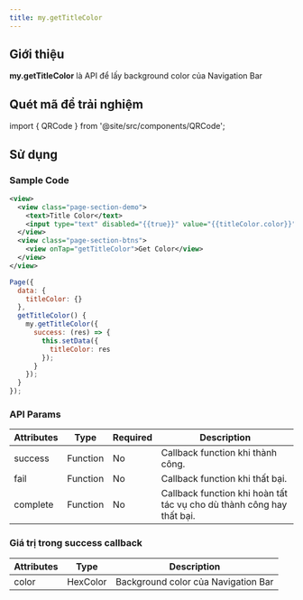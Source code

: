 ```yaml
---
title: my.getTitleColor
---
```


## Giới thiệu

**my.getTitleColor** là API để lấy background color của Navigation Bar

## Quét mã để trải nghiệm

import { QRCode } from '@site/src/components/QRCode';

<QRCode page="pages/api/navigation-bar/get-title-color/index" />

## Sử dụng

### Sample Code

```xml
<view>
  <view class="page-section-demo">
    <text>Title Color</text>
    <input type="text" disabled="{{true}}" value="{{titleColor.color}}"></input>
  </view>
  <view class="page-section-btns">
    <view onTap="getTitleColor">Get Color</view>
  </view>
</view>
```

```js
Page({
  data: {
    titleColor: {}
  },
  getTitleColor() {
    my.getTitleColor({
      success: (res) => {
        this.setData({
          titleColor: res
        });
      }
    });
  }
});
```

### API Params

| Attributes | Type     | Required | Description                                                           |
| ---------- | -------- | -------- | --------------------------------------------------------------------- |
| success    | Function | No       | Callback function khi thành công.                                     |
| fail       | Function | No       | Callback function khi thất bại.                                       |
| complete   | Function | No       | Callback function khi hoàn tất tác vụ cho dù thành công hay thất bại. |

### Giá trị trong success callback

| Attributes | Type     | Description                         |
| ---------- | -------- | ----------------------------------- |
| color      | HexColor | Background color của Navigation Bar |
